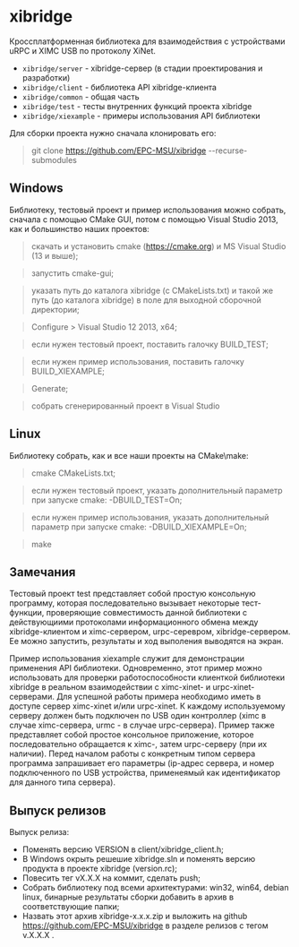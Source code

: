 # xibridge
Кроссплатформенная библиотека для взаимодействия с устройствами uRPC и XIMС USB по протоколу XiNet.
* `xibridge/server` - xibridge-сервер (в стадии проектирования и разработки)
* `xibridge/client` - библиотека API xibridge-клиента
* `xibridge/common` - общая часть
* `xibridge/test` - тесты внутренних функций проекта xibridge
* `xibridge/xiexample` - примеры использования API библиотеки
  
Для сборки проекта нужно сначала клонировать его:

> git clone https://github.com/EPC-MSU/xibridge --recurse-submodules  

## Windows

Библиотеку, тестовый проект и пример использования можно собрать, сначала с помощью CMake GUI, потом с помощью Visual Studio 2013, как и большинство наших 
проектов:

> cкачать и установить cmake (https://cmake.org) и MS Visual Studio (13 и выше);

> запустить cmake-gui;

> указать путь до каталога xibridge (с CMakeLists.txt) и такой же путь (до каталога xibridge) в поле для выходной сборочной директории;

> Configure > Visual Studio 12 2013, x64;

> если нужен тестовый проект, поставить галочку BUILD_TEST;

> если нужен пример использования, поставить галочку BUILD_XIEXAMPLE; 

> Generate;

> собрать сгенерированный проект в Visual Studio

## Linux 

Библиотеку собрать, как и все наши проекты на CMake\make:

> cmake CMakeLists.txt;

> если нужен тестовый проект, указать дополнительный параметр при запуске cmake: -DBUILD_TEST=On;

> если нужен пример использования, указать дополнительный параметр при запуске cmake: -DBUILD_XIEXAMPLE=On;
 
> make  


## Замечания

Тестовый проект test представляет собой простую консольную программу, которая последовательно вызывает некоторые 
тест-функции, проверяющие совместимость данной библиотеки с действующиими протоколами информационного обмена между xibridge-клиентом и
ximc-сервером, urpc-серевром, xibridge-сервером. Ее можно запустить, результаты и ход выполения выводятся на экран.

Пример использования xiexample служит для демонстрации применения API библиотеки. Одновременно, этот пример можно использовать
для проверки работоспособности клиенткой библиотеки xibridge в реальном взаимодействии с ximc-xinet- и urpc-xinet- серверами.
Для успешной работы примера необходимо иметь в доступе сервер ximc-xinet и/или urpc-xinet. К каждому используемому серверу должен 
быть подключен по USB один контроллер (ximc в случае ximc-сервера, urmc - в случае urpc-сервера). Пример также представляет собой простое 
консольное приложение, которое последовательно обращается к ximc-, затем urpc-серверу (при их наличии). Перед началом работы 
с конкретным типом сервера программа запрашивает его параметры (ip-адрес сервера, и номер подключенного по USB устройства, 
применеямый как идентификатор для данного типа сервера). 

## Выпуск релизов

Выпуск релиза:

* Поменять версию VERSION в client/xibridge_client.h;
* В Windows окрыть решешие xibridge.sln и поменять версию продукта в проекте xibridge (version.rc); 
* Повесить тег vX.X.X на коммит, сделать push;
* Собрать библиотеку под всеми архитектурами: win32, win64, debian linux, бинарные результаты сборки добавить в архив в 
соответствующие папки;
* Назвать этот архив xibridge-x.x.x.zip и выложить на github https://github.com/EPC-MSU/xibridge в разделе релизов с тегом v.X.X.X .

